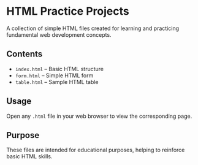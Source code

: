 # HTML Practice Projects

A collection of simple HTML files created for learning and practicing fundamental web development concepts.

## Contents

- `index.html` – Basic HTML structure
- `form.html` – Simple HTML form
- `table.html` – Sample HTML table

## Usage

Open any `.html` file in your web browser to view the corresponding page.

## Purpose

These files are intended for educational purposes, helping to reinforce basic HTML skills.

